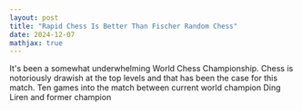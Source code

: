 ```yaml
---
layout: post
title: "Rapid Chess Is Better Than Fischer Random Chess"
date: 2024-12-07
mathjax: true
---
```


It's been a somewhat underwhelming World Chess Championship. Chess is notoriously drawish at the top levels and that
has been the case for this match. Ten games into the match between current world champion Ding Liren and former champion
